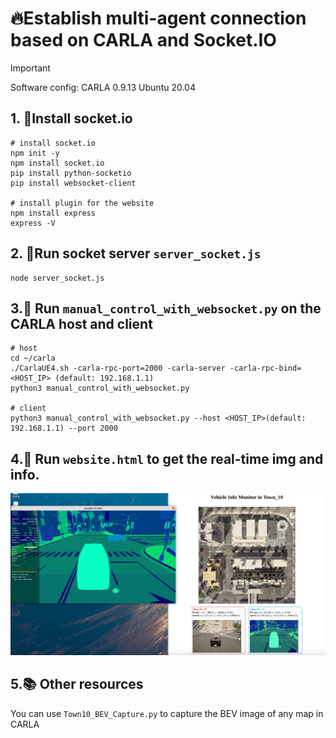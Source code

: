 # 🔥Establish multi-agent connection based on CARLA and Socket.IO

> [!IMPORTANT]
> Software config: CARLA 0.9.13 Ubuntu 20.04


## 1. 💽Install socket.io
```
# install socket.io 
npm init -y
npm install socket.io
pip install python-socketio
pip install websocket-client

# install plugin for the website
npm install express
express -V
```

## 2. 🚀Run socket server  ```server_socket.js```
```
node server_socket.js
```

## 3.🚀 Run ```manual_control_with_websocket.py``` on the CARLA host and client
```
# host
cd ~/carla
./CarlaUE4.sh -carla-rpc-port=2000 -carla-server -carla-rpc-bind=<HOST_IP> (default: 192.168.1.1)
python3 manual_control_with_websocket.py

# client
python3 manual_control_with_websocket.py --host <HOST_IP>(default: 192.168.1.1) --port 2000

```

## 4.🚀 Run ```website.html``` to get the real-time img and info.
![website](../img/website_multiagent.png)


## 5.📚 Other resources
You can use ```Town10_BEV_Capture.py``` to capture the BEV image of any map in CARLA
